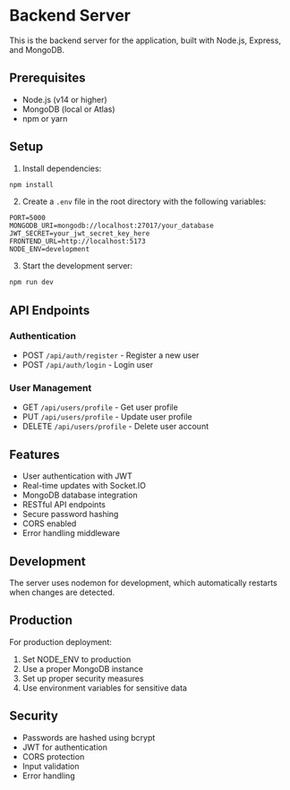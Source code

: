 # Backend Server

This is the backend server for the application, built with Node.js, Express, and MongoDB.

## Prerequisites

- Node.js (v14 or higher)
- MongoDB (local or Atlas)
- npm or yarn

## Setup

1. Install dependencies:
```bash
npm install
```

2. Create a `.env` file in the root directory with the following variables:
```
PORT=5000
MONGODB_URI=mongodb://localhost:27017/your_database
JWT_SECRET=your_jwt_secret_key_here
FRONTEND_URL=http://localhost:5173
NODE_ENV=development
```

3. Start the development server:
```bash
npm run dev
```

## API Endpoints

### Authentication
- POST `/api/auth/register` - Register a new user
- POST `/api/auth/login` - Login user

### User Management
- GET `/api/users/profile` - Get user profile
- PUT `/api/users/profile` - Update user profile
- DELETE `/api/users/profile` - Delete user account

## Features

- User authentication with JWT
- Real-time updates with Socket.IO
- MongoDB database integration
- RESTful API endpoints
- Secure password hashing
- CORS enabled
- Error handling middleware

## Development

The server uses nodemon for development, which automatically restarts when changes are detected.

## Production

For production deployment:
1. Set NODE_ENV to production
2. Use a proper MongoDB instance
3. Set up proper security measures
4. Use environment variables for sensitive data

## Security

- Passwords are hashed using bcrypt
- JWT for authentication
- CORS protection
- Input validation
- Error handling 